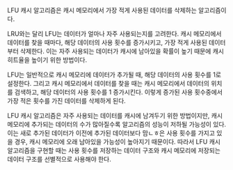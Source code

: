 LFU 캐시 알고리즘은 캐시 메모리에서 가장 적게 사용된 데이터를 삭제하는 알고리즘이다.

LRU와는 달리 LFU는 데이터가 얼마나 자주 사용되는지를 고려한다. 캐시 메모리에서 데이터를 찾을 때마다, 해당 데이터의 사용 횟수를 증가시키고, 가장 적게 사용된 데이터부터 삭제한다. 이는 자주 사용되는 데이터가 캐시에 남아있을 확률이 높기 때문에 캐시 히트율을 높이기 위한 방법이다.

LFU는 일반적으로 캐시 메모리에 데이터가 추가될 때, 해당 데이터의 사용 횟수를 1로 설정한다. 그리고 캐시 메모리에서 데이터를 찾을 때는 캐시 메모리에서 데이터의 위치를 검색하고, 해당 데이터의 사용 횟수를 1 증가시킨다.
이렇게 증가된 사용 횟수중에서 가장 적은 횟수를 가진 데이터를 삭제하게 된다.

LFU 캐시 알고리즘은 자주 사용되는 데이터를 캐시에 남겨두기 위한 방법이지만, 캐시 메모리에 추가되는 데이터의 수가 많아질수록 알고리즘의 성능이 저하될 가능성이 있다. 이는 새로 추가된 데이터가 이전에 추가된 데이터보다 맘ㄴㅎ은 사용 횟수를 가지고 있을 경우, 캐시 메모리에 오래 남아있을 가능성이 높아지기 때문이다. 따라서 LFU 캐시 알고리즘을 구현할 때는 사용 횟수를 저장하는 데이터 구조와 캐시 메모리에 저장되는 데이터 구조를 선별적으로 사용해야 한다.